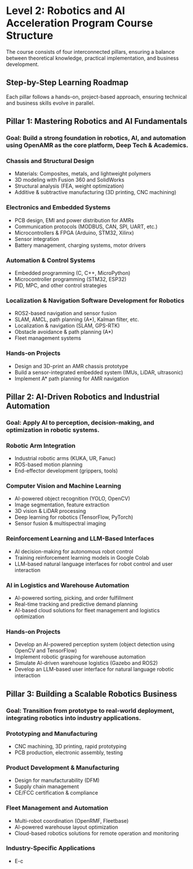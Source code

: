 # Level 2: Robotics and AI Acceleration Program Course Structure

The course consists of four interconnected pillars, ensuring a balance between theoretical knowledge, practical implementation, and business development.

## Step-by-Step Learning Roadmap
Each pillar follows a hands-on, project-based approach, ensuring technical and business skills evolve in parallel.

## Pillar 1: Mastering Robotics and AI Fundamentals
### Goal: Build a strong foundation in robotics, AI, and automation using OpenAMR as the core platform, Deep Tech & Academics.

### Chassis and Structural Design
- Materials: Composites, metals, and lightweight polymers  
- 3D modeling with Fusion 360 and SolidWorks  
- Structural analysis (FEA, weight optimization)  
- Additive & subtractive manufacturing (3D printing, CNC machining)  

### Electronics and Embedded Systems
- PCB design, EMI and power distribution for AMRs  
- Communication protocols (MODBUS, CAN, SPI, UART, etc.)  
- Microcontrollers & FPGA (Arduino, STM32, Xilinx)  
- Sensor integration  
- Battery management, charging systems, motor drivers  

### Automation & Control Systems
- Embedded programming (C, C++, MicroPython)  
- Microcontroller programming (STM32, ESP32)  
- PID, MPC, and other control strategies  

### Localization & Navigation Software Development for Robotics
- ROS2-based navigation and sensor fusion  
- SLAM, AMCL, path planning (A*), Kalman filter, etc.  
- Localization & navigation (SLAM, GPS-RTK)  
- Obstacle avoidance & path planning (A*)  
- Fleet management systems  

### Hands-on Projects
- Design and 3D-print an AMR chassis prototype  
- Build a sensor-integrated embedded system (IMUs, LiDAR, ultrasonic)  
- Implement A* path planning for AMR navigation  

## Pillar 2: AI-Driven Robotics and Industrial Automation
### Goal: Apply AI to perception, decision-making, and optimization in robotic systems.

### Robotic Arm Integration
- Industrial robotic arms (KUKA, UR, Fanuc)  
- ROS-based motion planning  
- End-effector development (grippers, tools)  

### Computer Vision and Machine Learning
- AI-powered object recognition (YOLO, OpenCV)  
- Image segmentation, feature extraction  
- 3D vision & LiDAR processing  
- Deep learning for robotics (TensorFlow, PyTorch)  
- Sensor fusion & multispectral imaging  

### Reinforcement Learning and LLM-Based Interfaces
- AI decision-making for autonomous robot control  
- Training reinforcement learning models in Google Colab  
- LLM-based natural language interfaces for robot control and user interaction  

### AI in Logistics and Warehouse Automation
- AI-powered sorting, picking, and order fulfillment  
- Real-time tracking and predictive demand planning  
- AI-based cloud solutions for fleet management and logistics optimization  

### Hands-on Projects
- Develop an AI-powered perception system (object detection using OpenCV and TensorFlow)  
- Implement robotic grasping for warehouse automation  
- Simulate AI-driven warehouse logistics (Gazebo and ROS2)  
- Develop an LLM-based user interface for natural language robotic interaction  

## Pillar 3: Building a Scalable Robotics Business
### Goal: Transition from prototype to real-world deployment, integrating robotics into industry applications.

### Prototyping and Manufacturing
- CNC machining, 3D printing, rapid prototyping  
- PCB production, electronic assembly, testing  

### Product Development & Manufacturing
- Design for manufacturability (DFM)  
- Supply chain management  
- CE/FCC certification & compliance  

### Fleet Management and Automation
- Multi-robot coordination (OpenRMF, Fleetbase)  
- AI-powered warehouse layout optimization  
- Cloud-based robotics solutions for remote operation and monitoring  

### Industry-Specific Applications
- E-c
